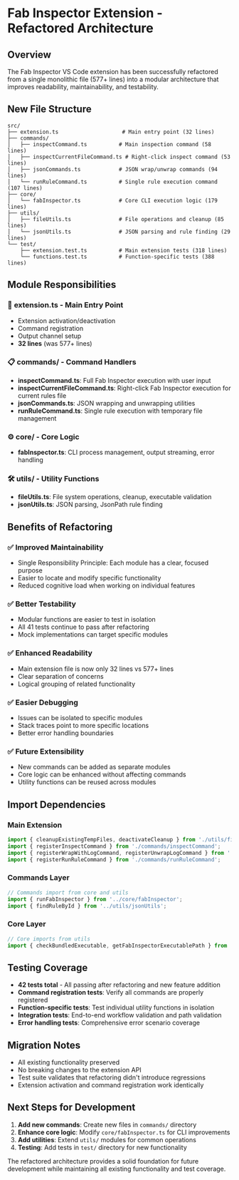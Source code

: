 # Fab Inspector Extension - Refactored Architecture

## Overview
The Fab Inspector VS Code extension has been successfully refactored from a single monolithic file (577+ lines) into a modular architecture that improves readability, maintainability, and testability.

## New File Structure

```
src/
├── extension.ts                    # Main entry point (32 lines)
├── commands/
│   ├── inspectCommand.ts          # Main inspection command (58 lines)
│   ├── inspectCurrentFileCommand.ts # Right-click inspect command (53 lines)
│   ├── jsonCommands.ts            # JSON wrap/unwrap commands (94 lines)
│   └── runRuleCommand.ts          # Single rule execution command (107 lines)
├── core/
│   └── fabInspector.ts            # Core CLI execution logic (179 lines)
├── utils/
│   ├── fileUtils.ts               # File operations and cleanup (85 lines)
│   └── jsonUtils.ts               # JSON parsing and rule finding (29 lines)
└── test/
    ├── extension.test.ts          # Main extension tests (318 lines)
    └── functions.test.ts          # Function-specific tests (388 lines)
```

## Module Responsibilities

### 🎯 **extension.ts** - Main Entry Point
- Extension activation/deactivation
- Command registration
- Output channel setup
- **32 lines** (was 577+ lines)

### 📋 **commands/** - Command Handlers
- **inspectCommand.ts**: Full Fab Inspector execution with user input
- **inspectCurrentFileCommand.ts**: Right-click Fab Inspector execution for current rules file
- **jsonCommands.ts**: JSON wrapping and unwrapping utilities
- **runRuleCommand.ts**: Single rule execution with temporary file management

### ⚙️ **core/** - Core Logic
- **fabInspector.ts**: CLI process management, output streaming, error handling

### 🛠️ **utils/** - Utility Functions
- **fileUtils.ts**: File system operations, cleanup, executable validation
- **jsonUtils.ts**: JSON parsing, JsonPath rule finding

## Benefits of Refactoring

### ✅ **Improved Maintainability**
- Single Responsibility Principle: Each module has a clear, focused purpose
- Easier to locate and modify specific functionality
- Reduced cognitive load when working on individual features

### ✅ **Better Testability**
- Modular functions are easier to test in isolation
- All 41 tests continue to pass after refactoring
- Mock implementations can target specific modules

### ✅ **Enhanced Readability**
- Main extension file is now only 32 lines vs 577+ lines
- Clear separation of concerns
- Logical grouping of related functionality

### ✅ **Easier Debugging**
- Issues can be isolated to specific modules
- Stack traces point to more specific locations
- Better error handling boundaries

### ✅ **Future Extensibility**
- New commands can be added as separate modules
- Core logic can be enhanced without affecting commands
- Utility functions can be reused across modules

## Import Dependencies

### Main Extension
```typescript
import { cleanupExistingTempFiles, deactivateCleanup } from './utils/fileUtils';
import { registerInspectCommand } from './commands/inspectCommand';
import { registerWrapWithLogCommand, registerUnwrapLogCommand } from './commands/jsonCommands';
import { registerRunRuleCommand } from './commands/runRuleCommand';
```

### Commands Layer
```typescript
// Commands import from core and utils
import { runFabInspector } from '../core/fabInspector';
import { findRuleById } from '../utils/jsonUtils';
```

### Core Layer
```typescript
// Core imports from utils
import { checkBundledExecutable, getFabInspectorExecutablePath } from '../utils/fileUtils';
```

## Testing Coverage
- **42 tests total** - All passing after refactoring and new feature addition
- **Command registration tests**: Verify all commands are properly registered
- **Function-specific tests**: Test individual utility functions in isolation
- **Integration tests**: End-to-end workflow validation and path validation
- **Error handling tests**: Comprehensive error scenario coverage

## Migration Notes
- All existing functionality preserved
- No breaking changes to the extension API
- Test suite validates that refactoring didn't introduce regressions
- Extension activation and command registration work identically

## Next Steps for Development
1. **Add new commands**: Create new files in `commands/` directory
2. **Enhance core logic**: Modify `core/fabInspector.ts` for CLI improvements
3. **Add utilities**: Extend `utils/` modules for common operations
4. **Testing**: Add tests in `test/` directory for new functionality

The refactored architecture provides a solid foundation for future development while maintaining all existing functionality and test coverage.
